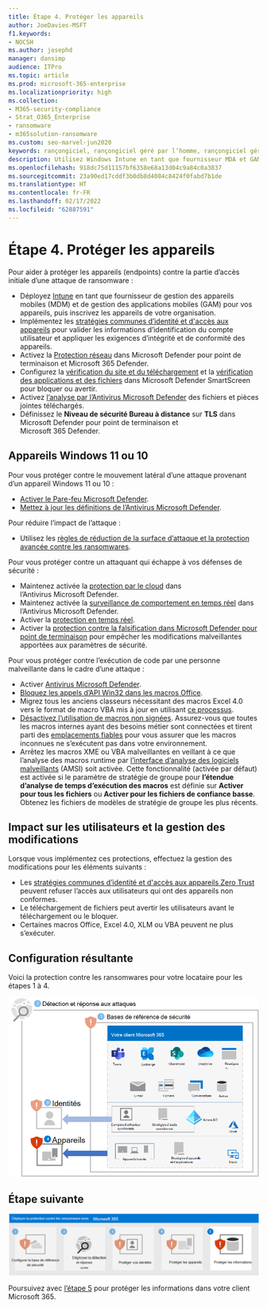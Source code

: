```yaml
---
title: Étape 4. Protéger les appareils
author: JoeDavies-MSFT
f1.keywords:
- NOCSH
ms.author: josephd
manager: dansimp
audience: ITPro
ms.topic: article
ms.prod: microsoft-365-enterprise
ms.localizationpriority: high
ms.collection:
- M365-security-compliance
- Strat_O365_Enterprise
- ransomware
- m365solution-ransomware
ms.custom: seo-marvel-jun2020
keywords: rançongiciel, rançongiciel géré par l’homme, rançongiciel géré par l’homme, HumOR, attaque d'extorsion, attaque de rançongiciel, chiffrement, cryptovirologie, confiance zéro
description: Utilisez Windows Intune en tant que fournisseur MDA et GAM et les fonctionnalités de sécurité Windows 10 pour protéger vos ressources Microsoft 365 contre les attaques par rançongiciel.
ms.openlocfilehash: 918dc75d11157bf6358e68a13d04c9a84c0a3837
ms.sourcegitcommit: 23a90ed17cddf3b0db8d4084c8424f0fabd7b1de
ms.translationtype: HT
ms.contentlocale: fr-FR
ms.lasthandoff: 02/17/2022
ms.locfileid: "62887591"
---
```

# <a name="step-4-protect-devices"></a>Étape 4. Protéger les appareils

Pour aider à protéger les appareils (endpoints) contre la partie d’accès initiale d’une attaque de ransomware :

- Déployez [Intune](/mem/intune/fundamentals/what-is-intune) en tant que fournisseur de gestion des appareils mobiles (MDM) et de gestion des applications mobiles (GAM) pour vos appareils, puis inscrivez les appareils de votre organisation.
- Implémentez les [stratégies communes d’identité et d'accès aux appareils](/microsoft-365/security/office-365-security/identity-access-policies) pour valider les informations d’identification du compte utilisateur et appliquer les exigences d’intégrité et de conformité des appareils.
- Activez la [Protection réseau](/microsoft-365/security/defender-endpoint/network-protection) dans Microsoft Defender pour point de terminaison et Microsoft 365 Defender.
- Configurez la [vérification du site et du téléchargement](/windows/security/threat-protection/microsoft-defender-smartscreen/microsoft-defender-smartscreen-available-settings) et la [vérification des applications et des fichiers](/windows/security/threat-protection/microsoft-defender-smartscreen/microsoft-defender-smartscreen-available-settings) dans Microsoft Defender SmartScreen pour bloquer ou avertir.
- Activez [l’analyse par l’Antivirus Microsoft Defender](/microsoft-365/security/defender-endpoint/configure-advanced-scan-types-microsoft-defender-antivirus) des fichiers et pièces jointes téléchargés.
- Définissez le **Niveau de sécurité Bureau à distance** sur **TLS** dans Microsoft Defender pour point de terminaison et Microsoft 365 Defender.

## <a name="windows-11-or-10-devices"></a>Appareils Windows 11 ou 10

Pour vous protéger contre le mouvement latéral d’une attaque provenant d’un appareil Windows 11 ou 10 :

- [Activer le Pare-feu Microsoft Defender](https://support.microsoft.com/windows/turn-microsoft-defender-firewall-on-or-off-ec0844f7-aebd-0583-67fe-601ecf5d774f).
- [Mettez à jour les définitions de l’Antivirus Microsoft Defender](/microsoft-365/security/defender-endpoint/manage-updates-baselines-microsoft-defender-antivirus).

Pour réduire l’impact de l’attaque :

- Utilisez les [règles de réduction de la surface d’attaque et la protection avancée contre les ransomwares](/microsoft-365/security/defender-endpoint/attack-surface-reduction-rules-reference#use-advanced-protection-against-ransomware).

Pour vous protéger contre un attaquant qui échappe à vos défenses de sécurité :

- Maintenez activée la [protection par le cloud](/microsoft-365/security/defender-endpoint/enable-cloud-protection-microsoft-defender-antivirus) dans l’Antivirus Microsoft Defender.
- Maintenez activée la [surveillance de comportement en temps réel](/microsoft-365/security/defender-endpoint/configure-real-time-protection-microsoft-defender-antivirus) dans l’Antivirus Microsoft Defender.
- Activer la [protection en temps réel](/microsoft-365/security/defender-endpoint/configure-real-time-protection-microsoft-defender-antivirus).
- Activer la [protection contre la falsification dans Microsoft Defender pour point de terminaison](/microsoft-365/security/defender-endpoint/prevent-changes-to-security-settings-with-tamper-protection) pour empêcher les modifications malveillantes apportées aux paramètres de sécurité.

Pour vous protéger contre l’exécution de code par une personne malveillante dans le cadre d’une attaque :

- Activer [Antivirus Microsoft Defender](/mem/intune/user-help/turn-on-defender-windows).
- [Bloquez les appels d’API Win32 dans les macros Office](/microsoft-365/security/defender-endpoint/attack-surface-reduction-rules#block-win32-api-calls-from-office-macros).
- Migrez tous les anciens classeurs nécessitant des macros Excel 4.0 vers le format de macro VBA mis à jour en utilisant [ce processus](https://www.microsoft.com/microsoft-365/blog/2010/02/16/migrating-excel-4-macros-to-vba/).
- [Désactivez l’utilisation de macros non signées](https://support.microsoft.com/topic/enable-or-disable-macros-in-office-files-12b036fd-d140-4e74-b45e-16fed1a7e5c6). Assurez-vous que toutes les macros internes ayant des besoins métier sont connectées et tirent parti des [emplacements fiables](/deployoffice/security/designate-trusted-locations-for-files-in-office) pour vous assurer que les macros inconnues ne s’exécutent pas dans votre environnement.
- Arrêtez les macros XME ou VBA malveillantes en veillant à ce que l’analyse des macros runtime par [l’interface d’analyse des logiciels malveillants](https://www.microsoft.com/security/blog/2021/03/03/xlm-amsi-new-runtime-defense-against-excel-4-0-macro-malware/) (AMSI) soit activée. Cette fonctionnalité (activée par défaut) est activée si le paramètre de stratégie de groupe pour **l’étendue d’analyse de temps d’exécution des macros** est définie sur **Activer pour tous les fichiers** ou **Activer pour les fichiers de confiance basse**. Obtenez les fichiers de modèles de stratégie de groupe les plus récents.

## <a name="impact-on-users-and-change-management"></a>Impact sur les utilisateurs et la gestion des modifications

Lorsque vous implémentez ces protections, effectuez la gestion des modifications pour les éléments suivants :

- Les [stratégies communes d’identité et d'accès aux appareils Zero Trust](/microsoft-365/security/office-365-security/identity-access-policies) peuvent refuser l’accès aux utilisateurs qui ont des appareils non conformes.
- Le téléchargement de fichiers peut avertir les utilisateurs avant le téléchargement ou le bloquer.
- Certaines macros Office, Excel 4.0, XLM ou VBA peuvent ne plus s’exécuter.

## <a name="resulting-configuration"></a>Configuration résultante

Voici la protection contre les ransomwares pour votre locataire pour les étapes 1 à 4.

![Protection contre les rançongiciels pour votre client Microsoft 365 après l’étape 4](../media/ransomware-protection-microsoft-365/ransomware-protection-microsoft-365-architecture-step4.png)

## <a name="next-step"></a>Étape suivante

[![Étape 5 pour la protection contre les rançongiciels avec Microsoft 365](../media/ransomware-protection-microsoft-365/ransomware-protection-microsoft-365-step5.png)](ransomware-protection-microsoft-365-information.md)

Poursuivez avec [l’étape 5](ransomware-protection-microsoft-365-information.md) pour protéger les informations dans votre client Microsoft 365. 
